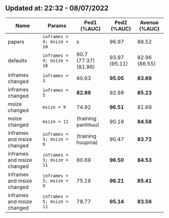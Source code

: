 ## Updated at: 22:32 - 08/07/2022

| Name                       | Params                      | Ped1 (%AUC)          | Ped2 (%AUC)   | Avenue (%AUC) |
| -------------------------- | --------------------------- | -------------------- | ------------- | ------------- |
| papers                     | `inframes = 4; msize = 10`  | x                    | 96.97         | 88.52         |
| defaults                   | `inframes = 4; msize = 10 ` | 80.7 (77.37) (81.96) | 93.97 (95.11) | 82.96 (86.55) |
| inframes changed           | `inframes = 3 `             | 80.63                | <b>95.05      | <b>83.89      |
| inframes changed           | `inframes = 5 `             | <b>82.89             | 92.98         | <b>85.23      |
| msize changed              | `msize = 9 `                | 74.92                | <b>96.51      | 81.69         |
| msize changed              | `msize = 11 `               | (training panhhuu)   | 90.16         | <b>84.58      |
| inframes and msize changed | `inframes = 3; msize = 9 `  | (training huupma)    | 90.47         | <b>83.72      |
| inframes and msize changed | `inframes = 3; msize = 11`  | 80.69                | <b>96.50      | <b>84.53      |
| inframes and msize changed | `inframes = 5; msize = 9 `  | 75.19                | <b>96.21      | <b>85.41      |
| inframes and msize changed | `inframes = 5; msize = 11 ` | 78.77                | <b>95.14      | <b>83.56      |
